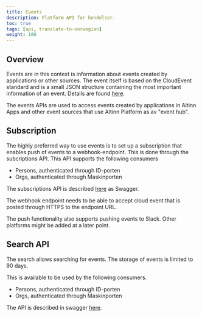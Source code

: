 ```yaml
---
title: Events
description: Platform API for hendelser.
toc: true
tags: [api, translate-to-norwegian]
weight: 100
---
```


## Overview

Events are in this context is information about events created by applications or other sources. The event itself is based on the CloudEvent standard and is
a small JSON structure containing the most important information of an event. Details are found [here](/technology/architecture/capabilities/runtime/integration/events/#event-schema).

The events APIs are used to access events created by applications in Altinn Apps and other event sources that use Altinn Platform as
av "event hub". 

## Subscription

The highly preferred way to use events is to set up a subscription that enables push of events to a webhook-endpoint.
This is done through the subcriptions API. This API supports the following consumers

- Persons, authenticated through ID-porten
- Orgs, authenticated through Maskinporten

The subscriptions API is described [here](../swagger/events/#/Subscription) as Swagger.

The webhook endpoint needs to be able to accept cloud event that is posted through HTTPS to the endpoint URL.

The push functionality also supports pushing events to Slack. Other platforms might be added at a later point.

## Search API

The search allows searching for events. The storage of events is limited to 90 days.

This is available to be used by the following consumers.

- Persons, authenticated through ID-porten
- Orgs, authenticated through Maskinporten

The API is described in swagger [here](../swagger/events/#/Events).





